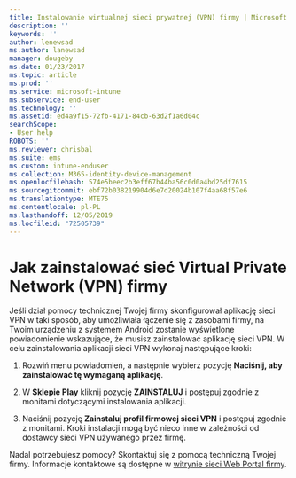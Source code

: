 ```yaml
---
title: Instalowanie wirtualnej sieci prywatnej (VPN) firmy | Microsoft Docs
description: ''
keywords: ''
author: lenewsad
ms.author: lanewsad
manager: dougeby
ms.date: 01/23/2017
ms.topic: article
ms.prod: ''
ms.service: microsoft-intune
ms.subservice: end-user
ms.technology: ''
ms.assetid: ed4a9f15-72fb-4171-84cb-63d2f1a6d04c
searchScope:
- User help
ROBOTS: ''
ms.reviewer: chrisbal
ms.suite: ems
ms.custom: intune-enduser
ms.collection: M365-identity-device-management
ms.openlocfilehash: 574e5beec2b3eff67b44ba56c0d0a4bd25df7615
ms.sourcegitcommit: ebf72b038219904d6e7d20024b107f4aa68f57e6
ms.translationtype: MTE75
ms.contentlocale: pl-PL
ms.lasthandoff: 12/05/2019
ms.locfileid: "72505739"
---
```

# <a name="how-to-install-your-companys-virtual-private-network-vpn"></a>Jak zainstalować sieć Virtual Private Network (VPN) firmy

Jeśli dział pomocy technicznej Twojej firmy skonfigurował aplikację sieci VPN w taki sposób, aby umożliwiała łączenie się z zasobami firmy, na Twoim urządzeniu z systemem Android zostanie wyświetlone powiadomienie wskazujące, że musisz zainstalować aplikację sieci VPN. W celu zainstalowania aplikacji sieci VPN wykonaj następujące kroki:

1. Rozwiń menu powiadomień, a następnie wybierz pozycję **Naciśnij, aby zainstalować tę wymaganą aplikację**.

2. W **Sklepie Play** kliknij pozycję **ZAINSTALUJ** i postępuj zgodnie z monitami dotyczącymi instalowania aplikacji.

3. Naciśnij pozycję **Zainstaluj profil firmowej sieci VPN** i postępuj zgodnie z monitami. Kroki instalacji mogą być nieco inne w zależności od dostawcy sieci VPN używanego przez firmę.


Nadal potrzebujesz pomocy? Skontaktuj się z pomocą techniczną Twojej firmy. Informacje kontaktowe są dostępne w [witrynie sieci Web Portal firmy](https://go.microsoft.com/fwlink/?linkid=2010980).

